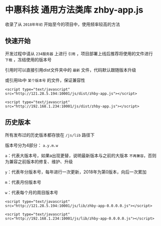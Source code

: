 # 中惠科技 通用方法类库 zhby-app.js

收录了从 `2018年年初` 开始至今的项目中，使用频率较高的方法

## 快速开始

开发过程中请从 `234服务器` 上进行 `引用` ，项目部署上线后推荐将使用的文件进行 `下载` ，冻结使用的版本号

引用时可以直接引用dist文件夹中的 `最新` 文件，代码默认跟随版本升级

或引用lib中 `某个版本号` 的文件，保证兼容性

```外网引用
<script type="text/javascript" src="http://121.28.5.194:10001/js/dist/zhby-app.js"></script>
```
```内网引用
<script type="text/javascript" src="http://192.168.1.234:10001/js/dist/zhby-app.js"></script>
```

## 历史版本

所有发布过的历史版本都存放在 `/js/lib` 路径下

版本号分为4部分： `a.y.m.w`

`a`：代表大版本号，如果a出现更替，说明最新版本与之前的大版本 `不再兼容`，否则为兼容之前版本的修复、维护、升级

`y`：代表年分版本号，每年进行一次更新，2018年为第0版本，向后一次累加

`m`：代表月份版本号

`w`：代表每个月的周目版本号

```外网引用
<script type="text/javascript" src="http://121.28.5.194:10001/js/lib/zhby-app-0.0.0.0.js"></script>
```

```内网引用
<script type="text/javascript" src="http://192.168.1.234:10001/js/lib/zhby-app-0.0.0.0.js"></script>
```
